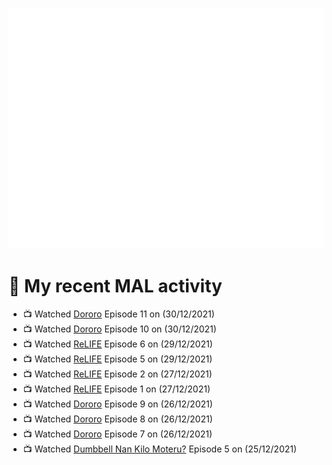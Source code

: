 ![Metrics](https://github.com/noxan-dev/noxan-dev/blob/main/github-metrics.svg)

# 🌸 My recent MAL activity

<!-- MAL_ACTIVITY:start -->

- 📺 Watched [Dororo](https://myanimelist.net/anime/37520) Episode 11 on (30/12/2021)
- 📺 Watched [Dororo](https://myanimelist.net/anime/37520) Episode 10 on (30/12/2021)
- 📺 Watched [ReLIFE](https://myanimelist.net/anime/30015) Episode 6 on (29/12/2021)
- 📺 Watched [ReLIFE](https://myanimelist.net/anime/30015) Episode 5 on (29/12/2021)
- 📺 Watched [ReLIFE](https://myanimelist.net/anime/30015) Episode 2 on (27/12/2021)
- 📺 Watched [ReLIFE](https://myanimelist.net/anime/30015) Episode 1 on (27/12/2021)
- 📺 Watched [Dororo](https://myanimelist.net/anime/37520) Episode 9 on (26/12/2021)
- 📺 Watched [Dororo](https://myanimelist.net/anime/37520) Episode 8 on (26/12/2021)
- 📺 Watched [Dororo](https://myanimelist.net/anime/37520) Episode 7 on (26/12/2021)
- 📺 Watched [Dumbbell Nan Kilo Moteru?](https://myanimelist.net/anime/39026) Episode 5 on (25/12/2021)

<!-- MAL_ACTIVITY:end -->
